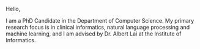 Hello, 

I am a PhD Candidate in the Department of Computer Science. My primary research focus is in clinical informatics, natural language processing and machine learning, and I am advised by Dr. Albert Lai at the Institute of Informatics. 
